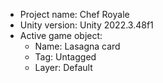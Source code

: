 <!-- UNITY CODE ASSIST INSTRUCTIONS START -->
- Project name: Chef Royale
- Unity version: Unity 2022.3.48f1
- Active game object:
  - Name: Lasagna card
  - Tag: Untagged
  - Layer: Default
<!-- UNITY CODE ASSIST INSTRUCTIONS END -->